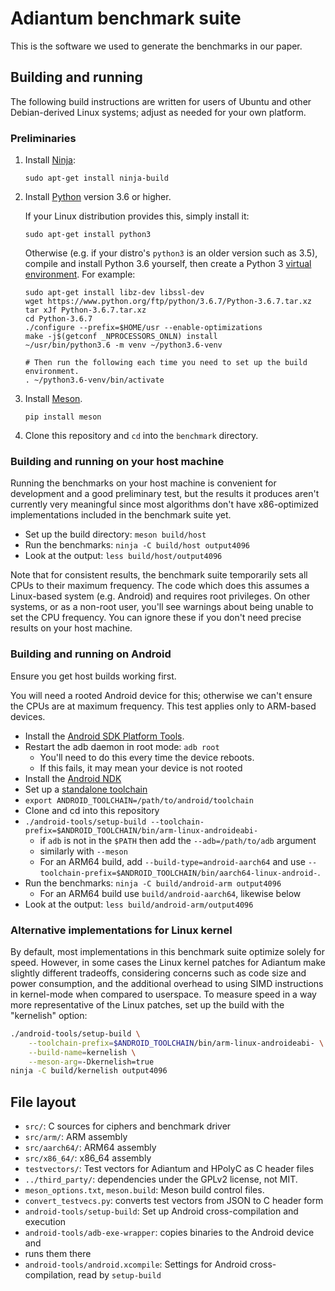 # Adiantum benchmark suite

This is the software we used to generate the benchmarks in our paper.

## Building and running

The following build instructions are written for users of Ubuntu and other
Debian-derived Linux systems; adjust as needed for your own platform.

### Preliminaries

1. Install [Ninja](https://ninja-build.org/):

       sudo apt-get install ninja-build

2. Install [Python](https://www.python.org/) version 3.6 or higher.

   If your Linux distribution provides this, simply install it:

       sudo apt-get install python3

   Otherwise (e.g. if your distro's `python3` is an older version such as 3.5),
   compile and install Python 3.6 yourself, then create a Python 3 [virtual
   environment](https://docs.python.org/3/library/venv.html).  For example:

       sudo apt-get install libz-dev libssl-dev
       wget https://www.python.org/ftp/python/3.6.7/Python-3.6.7.tar.xz
       tar xJf Python-3.6.7.tar.xz
       cd Python-3.6.7
       ./configure --prefix=$HOME/usr --enable-optimizations
       make -j$(getconf _NPROCESSORS_ONLN) install
       ~/usr/bin/python3.6 -m venv ~/python3.6-venv

       # Then run the following each time you need to set up the build environment.
       . ~/python3.6-venv/bin/activate

3. Install [Meson](https://mesonbuild.com/).

       pip install meson

4. Clone this repository and `cd` into the `benchmark` directory.

### Building and running on your host machine

Running the benchmarks on your host machine is convenient for development and a
good preliminary test, but the results it produces aren't currently very
meaningful since most algorithms don't have x86-optimized implementations
included in the benchmark suite yet.

* Set up the build directory: `meson build/host`
* Run the benchmarks: `ninja -C build/host output4096`
* Look at the output: `less build/host/output4096`

Note that for consistent results, the benchmark suite temporarily sets all CPUs
to their maximum frequency.  The code which does this assumes a Linux-based
system (e.g. Android) and requires root privileges.  On other systems, or as a
non-root user, you'll see warnings about being unable to set the CPU frequency.
You can ignore these if you don't need precise results on your host machine.

### Building and running on Android

Ensure you get host builds working first.

You will need a rooted Android device for this; otherwise we can't ensure the
CPUs are at maximum frequency. This test applies only to ARM-based devices.

* Install the [Android SDK Platform Tools](https://developer.android.com/studio/releases/platform-tools).
* Restart the adb daemon in root mode: `adb root`
    * You'll need to do this every time the device reboots.
    * If this fails, it may mean your device is not rooted
* Install the [Android NDK](https://developer.android.com/ndk/)
* Set up a [standalone toolchain](https://developer.android.com/ndk/guides/standalone_toolchain)
* `export ANDROID_TOOLCHAIN=/path/to/android/toolchain`
* Clone and cd into this repository
* `./android-tools/setup-build --toolchain-prefix=$ANDROID_TOOLCHAIN/bin/arm-linux-androideabi-`
    * if `adb` is not in the `$PATH` then add the `--adb=/path/to/adb` argument
    * similarly with `--meson`
    * For an ARM64 build, add `--build-type=android-aarch64` and use
      `--toolchain-prefix=$ANDROID_TOOLCHAIN/bin/aarch64-linux-android-`.
* Run the benchmarks: `ninja -C build/android-arm output4096`
    * For an ARM64 build use `build/android-aarch64`, likewise below
* Look at the output: `less build/android-arm/output4096`

### Alternative implementations for Linux kernel

By default, most implementations in this benchmark suite optimize solely for
speed. However, in some cases the Linux kernel patches for Adiantum make
slightly different tradeoffs, considering concerns such as code size and power
consumption, and the additional overhead to using SIMD instructions in
kernel-mode when compared to userspace. To measure speed in a way more
representative of the Linux patches, set up the build with the "kernelish" option:

```sh
./android-tools/setup-build \
    --toolchain-prefix=$ANDROID_TOOLCHAIN/bin/arm-linux-androideabi- \
    --build-name=kernelish \
    --meson-arg=-Dkernelish=true
ninja -C build/kernelish output4096
```

## File layout

* `src/`: C sources for ciphers and benchmark driver
* `src/arm/`: ARM assembly
* `src/aarch64/`: ARM64 assembly
* `src/x86_64/`: x86_64 assembly
* `testvectors/`: Test vectors for Adiantum and HPolyC as C header files
* `../third_party/`: dependencies under the GPLv2 license, not MIT.
* `meson_options.txt`, `meson.build`: Meson build control files.
* `convert_testvecs.py`: converts test vectors from JSON to C header form
* `android-tools/setup-build`: Set up Android cross-compilation and
execution
* `android-tools/adb-exe-wrapper`: copies binaries to the Android device and
* runs them there
* `android-tools/android.xcompile`: Settings for Android cross-compilation,
read by `setup-build`
